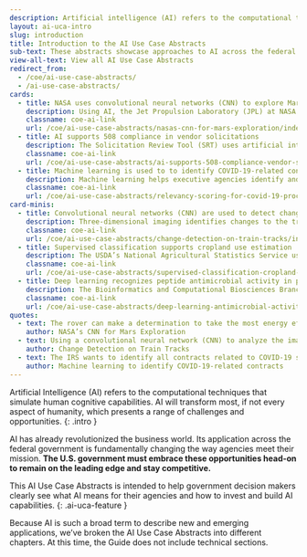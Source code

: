 ```yaml
---
description: Artificial intelligence (AI) refers to the computational techniques that simulate human cognitive capabilities. AI will transform most, if not every aspect of humanity, which presents a range of challenges and opportunities. 
layout: ai-uca-intro
slug: introduction
title: Introduction to the AI Use Case Abstracts 
sub-text: These abstracts showcase approaches to AI across the federal government.
view-all-text: View all AI Use Case Abstracts
redirect_from:
  - /coe/ai-use-case-abstracts/
  - /ai-use-case-abstracts/
cards:
  - title: NASA uses convolutional neural networks (CNN) to explore Mars
    description: Using AI, the Jet Propulsion Laboratory (JPL) at NASA hopes to be able to provide robust information on the surface of Mars to scientists to help them learn about the planet and plan daily missions.
    classname: coe-ai-link
    url: /coe/ai-use-case-abstracts/nasas-cnn-for-mars-exploration/index.html
  - title: AI supports 508 compliance in vendor solicitations
    description: The Solicitation Review Tool (SRT) uses artificial intelligence to review all proposals for vendors to provide services in SAM.gov for appropriate Section 508 language.
    classname: coe-ai-link
    url: /coe/ai-use-case-abstracts/ai-supports-508-compliance-vendor-solicitations/index.html
  - title: Machine learning is used to to identify COVID-19-related contracts 
    description: Machine learning helps executive agencies identify and track contracts associated with the COVID-19 pandemic response.
    classname: coe-ai-link
    url: /coe/ai-use-case-abstracts/relevancy-scoring-for-covid-19-procurement/index.html
card-minis:
  - title: Convolutional neural networks (CNN) are used to detect change on train tracks
    description: Three-dimensional imaging identifies changes to the tracks can help keep the railways safe.
    classname: coe-ai-link
    url: /coe/ai-use-case-abstracts/change-detection-on-train-tracks/index.html
  - title: Supervised classification supports cropland use estimation
    description: The USDA’s National Agricultural Statistics Service uses a decision-tree supervised classification method to identify agricultural land cover.
    classname: coe-ai-link
    url: /coe/ai-use-case-abstracts/supervised-classification-cropland-use-estimation/index.html
  - title: Deep learning recognizes peptide antimicrobial activity in proteins
    description: The Bioinformatics and Computational Biosciences Branch at NIAID uses deep neural networks (DNN) to fight antibiotic resistance.
    classname: coe-ai-link
    url: /coe/ai-use-case-abstracts/deep-learning-antimicrobial-activity-proteins/index.html
quotes:
  - text: The rover can make a determination to take the most energy efficient path, in what NASA calls “energy-optimal auto navigation.
    author: NASA’s CNN for Mars Exploration
  - text: Using a convolutional neural network (CNN) to analyze the images at two points in time, the FRA can now detect changes that might impact the safe use of the tracks and plan for needed maintenance.
    author: Change Detection on Train Tracks
  - text: The IRS wants to identify all contracts related to COVID-19 spending in order to create a comprehensive inventory. 
    author: Machine learning to identify COVID-19-related contracts
---
```


Artificial Intelligence (AI) refers to the computational techniques that simulate human cognitive capabilities. AI will transform most, if not every aspect of humanity, which presents a range of challenges and opportunities. 
{: .intro }

AI has already revolutionized the business world. Its application across the federal government is fundamentally changing the way agencies meet their mission. **The U.S. government must embrace these opportunities head-on to remain on the leading edge and stay competitive.**

This AI Use Case Abstracts is intended to help government decision makers clearly see what AI means for their agencies and how to invest and build AI capabilities.
{: .ai-uca-feature }

Because AI is such a broad term to describe new and emerging applications, we’ve broken the AI Use Case Abstracts into different chapters. At this time, the Guide does not include technical sections. 

